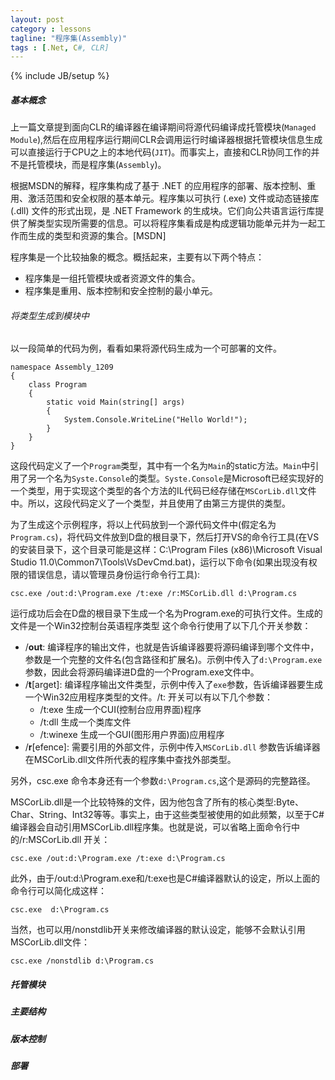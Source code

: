 ```yaml
---
layout: post
category : lessons
tagline: "程序集(Assembly)"
tags : [.Net, C#, CLR]
---
```


{% include JB/setup %}

##### 基本概念
上一篇文章提到面向CLR的编译器在编译期间将源代码编译成托管模块(`Managed Module`),然后在应用程序运行期间CLR会调用运行时编译器根据托管模块信息生成可以直接运行于CPU之上的本地代码(`JIT`)。而事实上，直接和CLR协同工作的并不是托管模块，而是程序集(`Assembly`)。



根据MSDN的解释，程序集构成了基于 .NET 的应用程序的部署、版本控制、重用、激活范围和安全权限的基本单元。程序集以可执行 (.exe) 文件或动态链接库 (.dll) 文件的形式出现，是 .NET Framework 的生成块。它们向公共语言运行库提供了解类型实现所需要的信息。可以将程序集看成是构成逻辑功能单元并为一起工作而生成的类型和资源的集合。[MSDN]

程序集是一个比较抽象的概念。概括起来，主要有以下两个特点：		

+ 程序集是一组托管模块或者资源文件的集合。
+ 程序集是重用、版本控制和安全控制的最小单元。 


###### 将类型生成到模块中
以一段简单的代码为例，看看如果将源代码生成为一个可部署的文件。

    namespace Assembly_1209
    {
    	class Program
    	{
    		static void Main(string[] args)
    		{
    			System.Console.WriteLine("Hello World!");
    		}
    	}
    }


这段代码定义了一个`Program`类型，其中有一个名为`Main`的static方法。`Main`中引用了另一个名为`Syste.Console`的类型。`Syste.Console`是Microsoft已经实现好的一个类型，用于实现这个类型的各个方法的IL代码已经存储在`MSCorLib.dll`文件中。所以，这段代码定义了一个类型，并且使用了由第三方提供的类型。


为了生成这个示例程序，将以上代码放到一个源代码文件中(假定名为`Program.cs`)，将代码文件放到D盘的根目录下，然后打开VS的命令行工具(在VS的安装目录下，这个目录可能是这样：C:\Program Files (x86)\Microsoft Visual Studio 11.0\Common7\Tools\VsDevCmd.bat)，运行以下命令(如果出现没有权限的错误信息，请以管理员身份运行命令行工具):

    csc.exe /out:d:\Program.exe /t:exe /r:MSCorLib.dll d:\Program.cs
 
运行成功后会在D盘的根目录下生成一个名为Program.exe的可执行文件。生成的文件是一个Win32控制台英语程序类型
这个命令行使用了以下几个开关参数：

+ /**out**: 编译程序的输出文件，也就是告诉编译器要将源码编译到哪个文件中，参数是一个完整的文件名(包含路径和扩展名)。示例中传入了`d:\Program.exe `参数，因此会将源码编译进D盘的一个Program.exe文件中。
+ /**t**[arget]: 编译程序输出文件类型，示例中传入了`exe`参数，告诉编译器要生成一个Win32应用程序类型的文件。/t: 开关可以有以下几个参数：
	- /t:exe 生成一个CUI(控制台应用界面)程序 
	- /t:dll 生成一个类库文件
	- /t:winexe 生成一个GUI(图形用户界面)应用程序 
+ /**r**[efence]: 需要引用的外部文件，示例中传入`MSCorLib.dll` 参数告诉编译器在MSCorLib.dll文件所代表的程序集中查找外部类型。

另外，csc.exe 命令本身还有一个参数`d:\Program.cs`,这个是源码的完整路径。

MSCorLib.dll是一个比较特殊的文件，因为他包含了所有的核心类型:Byte、Char、String、Int32等等。事实上，由于这些类型被使用的如此频繁，以至于C#编译器会自动引用MSCorLib.dll程序集。也就是说，可以省略上面命令行中的/r:MSCorLib.dll 开关：

    csc.exe /out:d:\Program.exe /t:exe d:\Program.cs

此外，由于/out:d:\Program.exe和/t:exe也是C#编译器默认的设定，所以上面的命令行可以简化成这样：

    csc.exe  d:\Program.cs

当然，也可以用/nonstdlib开关来修改编译器的默认设定，能够不会默认引用MSCorLib.dll文件：

	csc.exe /nonstdlib d:\Program.cs

##### 托管模块

##### 主要结构


##### 版本控制

##### 部署